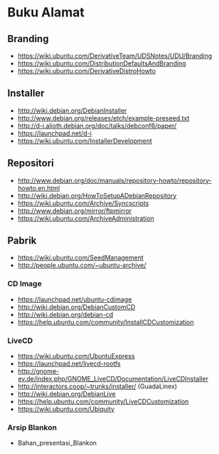 # Buku Alamat

## Branding
* ​https://wiki.ubuntu.com/DerivativeTeam/UDSNotes/UDU/Branding
* ​https://wiki.ubuntu.com/DistributionDefaultsAndBranding
* ​https://wiki.ubuntu.com/DerivativeDistroHowto

## Installer
* ​http://wiki.debian.org/DebianInstaller
* ​http://www.debian.org/releases/etch/example-preseed.txt
* ​http://d-i.alioth.debian.org/doc/talks/debconf6/paper/
* ​https://launchpad.net/d-i
* ​https://wiki.ubuntu.com/InstallerDevelopment

## Repositori
* ​http://www.debian.org/doc/manuals/repository-howto/repository-howto.en.html
* ​http://wiki.debian.org/HowToSetupADebianRepository
* ​https://wiki.ubuntu.com/Archive/Syncscripts
* ​http://www.debian.org/mirror/ftpmirror
* ​https://wiki.ubuntu.com/ArchiveAdministration

## Pabrik
* ​https://wiki.ubuntu.com/SeedManagement
* ​http://people.ubuntu.com/~ubuntu-archive/

### CD Image
* ​https://launchpad.net/ubuntu-cdimage
* ​http://wiki.debian.org/DebianCustomCD
* ​http://wiki.debian.org/debian-cd
* ​https://help.ubuntu.com/community/InstallCDCustomization

### LiveCD
* ​https://wiki.ubuntu.com/UbuntuExpress
* ​https://launchpad.net/livecd-rootfs
* ​http://gnome-ev.de/index.php/GNOME_LiveCD/Documentation/LiveCDInstaller
* ​http://interactors.coop/~trunks/installer/ (GuadaLinex)
* ​http://wiki.debian.org/DebianLive
* ​https://help.ubuntu.com/community/LiveCDCustomization
* ​https://wiki.ubuntu.com/Ubiquity

### Arsip Blankon
* Bahan_presentasi_Blankon
